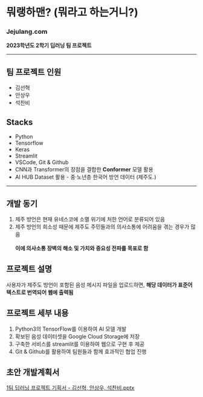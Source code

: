 # 뭐랭하맨? (뭐라고 하는거니?)
### Jejulang.com
**2023학년도 2학기 딥러닝 팀 프로젝트**

---

## 팀 프로젝트 인원
- 김선혁
- 안상우
- 석찬비

## Stacks
- Python
- Tensorflow
- Keras
- Streamlit
- VSCode, Git & Github
- CNN과 Transformer의 장점을 결합한 **Conformer** 모델 활용
- AI HUB Dataset 활용 - 중·노년층 한국어 방언 데이터 (제주도.)

---

## 개발 동기
1. 제주 방언은 현재 유네스코에 소멸 위기에 처한 언어로 분류되어 있음
2. 제주 방언의 희소성 때문에 제주도 주민들과의 의사소통에 어려움을 겪는 경우가 많음<br><br>
**이에 의사소통 장벽의 해소 및 가치와 중요성 전파를 목표로 함**

## 프로젝트 설명
사용자가 제주도 방언이 포함된 음성 메시지 파일을 업로드하면, **해당 데이터가 표준어 텍스트로 번역되어 웹에 출력됨**

## 프로젝트 세부 내용
1. Python3의 TensorFlow를 이용하여 AI 모델 개발
2. 확보된 음성 데이터셋을 Google Cloud Storage에 저장
3. 구축한 서비스를 streamlit를 이용하여 웹으로 구현 후 제공
4. Git & Github를 활용하여 팀원들과 함께 효과적인 협업 진행

## 초안 개발계획서
[1팀 딥러닝 프로젝트 기획서 - 김선혁, 안상우, 석찬비.pptx](https://github.com/OuserDev/Jejulang/files/13650657/1.-.pptx)

